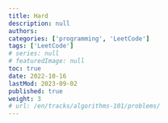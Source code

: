 ```yaml
---
title: Hard
description: null
authors:
categories: ['programming', 'LeetCode']
tags: ['LeetCode']
# series: null
# featuredImage: null
toc: true
date: 2022-10-16
lastMod: 2023-09-02
published: true
weight: 3
# url: /en/tracks/algorithms-101/problems/
---
```

